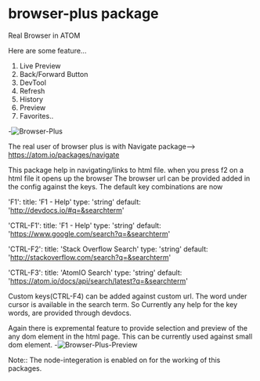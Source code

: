 # browser-plus package

Real Browser in ATOM

Here are some feature...

1. Live Preview
2. Back/Forward Button
3. DevTool
4. Refresh
5. History
6. Preview
7. Favorites..

-![Browser-Plus](https://raw.github.com/skandasoft/browser-plus/master/browser.gif)

The real user of browser plus is with Navigate package--> https://atom.io/packages/navigate

This package help in navigating/links to html file. when you press f2 on a html file it opens up the browser
The browser url can be provided added in the config against the keys. The default key combinations are now

'F1':
  title: 'F1 - Help'
  type: 'string'
  default: 'http://devdocs.io/#q=&searchterm'

'CTRL-F1':
  title: 'F1 - Help'
  type: 'string'
  default: 'https://www.google.com/search?q=&searchterm'

'CTRL-F2':
  title: 'Stack Overflow Search'
  type: 'string'
  default: 'http://stackoverflow.com/search?q=&searchterm'

'CTRL-F3':
  title: 'AtomIO Search'
  type: 'string'
  default: 'https://atom.io/docs/api/search/latest?q=&searchterm'

  Custom keys(CTRL-F4) can be added against custom url. The word under cursor is available in the search term. So Currently any help for the key words, are provided through devdocs.

  Again there is expremental feature to provide selection and preview of the any dom element in the html page. This can be currently used against small dom element.
  -![Browser-Plus-Preview](https://raw.github.com/skandasoft/browser-plus/master/preview.gif)

Note:: The node-integeration is enabled on for the working of this packages.

